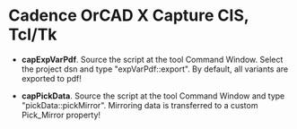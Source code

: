 # Cadence OrCAD X Capture CIS, Tcl/Tk  

- **capExpVarPdf**. Source the script at the tool Command Window. Select the project dsn and type "expVarPdf::export". By default, all variants are exported to pdf!

- **capPickData**. Source the script at the tool Command Window and type "pickData::pickMirror". Mirroring data is transferred to a custom Pick_Mirror property!  
